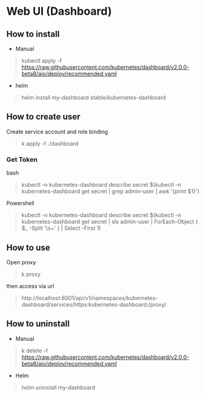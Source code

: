 # Web UI (Dashboard)

## How to install

- Manual
  
> kubectl apply -f https://raw.githubusercontent.com/kubernetes/dashboard/v2.0.0-beta8/aio/deploy/recommended.yaml

- helm

> helm install my-dashboard stable/kubernetes-dashboard

## How to create user

Create service account and role binding

> k apply -f ./dashboard

### Get Token

bash
> kubectl -n kubernetes-dashboard describe secret $(kubectl -n kubernetes-dashboard get secret | grep admin-user | awk '{print $1}')

Powershell
> kubectl -n kubernetes-dashboard describe secret $(kubectl -n kubernetes-dashboard get secret | sls admin-user | ForEach-Object { $_ -Split '\s+' } | Select -First 1)

## How to use

Open proxy 
> k proxy
  
then access via url

> http://localhost:8001/api/v1/namespaces/kubernetes-dashboard/services/https:kubernetes-dashboard:/proxy/


## How to uninstall
  
- Manual

> k delete -f https://raw.githubusercontent.com/kubernetes/dashboard/v2.0.0-beta8/aio/deploy/recommended.yaml

- Helm

> helm uninstall my-dashboard